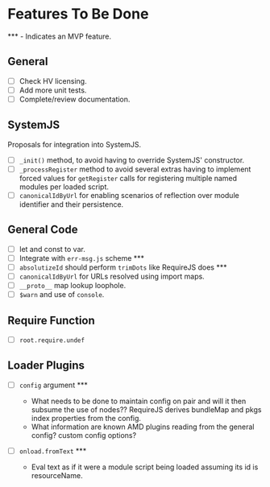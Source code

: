 # Features To Be Done

*** - Indicates an MVP feature.

## General

- [ ] Check HV licensing.
- [ ] Add more unit tests.
- [ ] Complete/review documentation.

## SystemJS

Proposals for integration into SystemJS.

- [ ] `_init()` method, to avoid having to override SystemJS' constructor.
- [ ] `_processRegister` method to avoid several extras having to implement forced values for `getRegister`
  calls for registering multiple named modules per loaded script.
- [ ] `canonicalIdByUrl` for enabling scenarios of reflection over module identifier and their persistence. 

## General Code

- [ ] let and const to var.
- [ ] Integrate with `err-msg.js` scheme ***
- [ ] `absolutizeId` should perform `trimDots` like RequireJS does ***
- [ ] `canonicalIdByUrl` for URLs resolved using import maps.
- [ ] `__proto__` map lookup loophole.
- [ ] `$warn` and use of `console`.

## Require Function

- [ ] `root.require.undef`

## Loader Plugins

- [ ] `config` argument ***
  - What needs to be done to maintain config on pair and will it then
    subsume the use of nodes?? RequireJS derives bundleMap and pkgs index properties
    from the config.
  - What information are known AMD plugins reading from the general config? custom config options?

- [ ] `onload.fromText` *** 
  - Eval text as if it were a module script being loaded assuming its id is resourceName.
